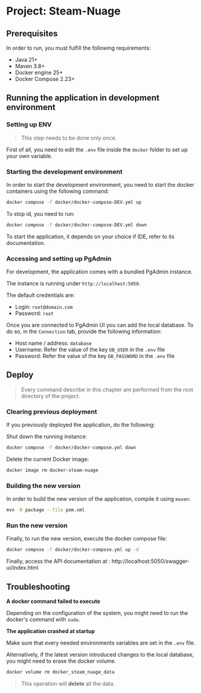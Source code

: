 # Project: Steam-Nuage

## Prerequisites

In order to run, you must fulfill the following requirements:

- Java 21+
- Maven 3.8+
- Docker engine 25+
- Docker Compose 2.23+

## Running the application in development environment
### Setting up ENV

> This step needs to be done only once.

First of all, you need to edit the `.env` file inside the `docker` folder to set up your own variable.

### Starting the development environment

In order to start the development environment, you need to start the docker containers using the following command:

```bash
docker compose -f docker/docker-compose-DEV.yml up
```

To stop id, you need to run:

```bash
docker compose -f docker/docker-compose-DEV.yml down
```

To start the application, it depends on your choice if IDE, refer to its documentation.

### Accessing and setting up PgAdmin

For development, the application comes with a bundled PgAdmin instance.

The instance is running under `http://localhost:5050`.

The default credentials are:

- Login: `root@domain.com`
- Password: `root`

Once you are connected to PgAdmin UI you can add the local database. To do so, in the `Connection` tab, provide the
following information:

- Host name / address: `database`
- Username: Refer the value of the key `DB_USER` in the `.env` file
- Password: Refer the value of the key `DB_PASSWORD` in the `.env` file

## Deploy

> Every command describe in this chapter are performed from the root directory of the project.

### Clearing previous deployment

If you previously deployed the application, do the following:

Shut down the running instance:

```bash
docker compose -f docker/docker-compose.yml down
```

Delete the current Docker image:

```bash
docker image rm docker-steam-nuage
```

### Building the new version

In order to build the new version of the application, compile it using `maven`:

```bash
mvn -B package --file pom.xml
```

### Run the new version

Finally, to run the new version, execute the docker compose file:

```bash
docker compose -f docker/docker-compose.yml up -d
```

Finally, access the API documentation at : http://localhost:5050/swagger-ui/index.html

## Troubleshooting

**A docker command failed to execute**

Depending on the configuration of the system, you might need to run the docker's command with `sudo`.

**The application crashed at startup**

Make sure that every needed environments variables are set in the
`.env` file.

Alternatively, if the latest version introduced changes to the local database, you might need to erase the docker
volume.

```bash
docker volume rm docker_steam_nuage_data
```

> This operation will **delete** all the data.
